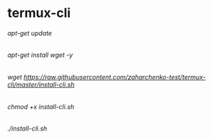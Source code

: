 # termux-cli


######   apt-get update

######   apt-get install wget -y

######   wget https://raw.githubusercontent.com/zaharchenko-test/termux-cli/master/install-cli.sh

######   chmod +x install-cli.sh

######   ./install-cli.sh
